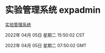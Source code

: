 # 实验管理系统 expadmin
[实验管理系统](http://59.174.25.134:56808/expadmin-782313d2-e1b1-4ea7-932e-3a55e6a1a4d0/)

2022年 04月 05日 星期二 15:50:02 CST

2022年 04月 05日 星期二 07:50:02 GMT

